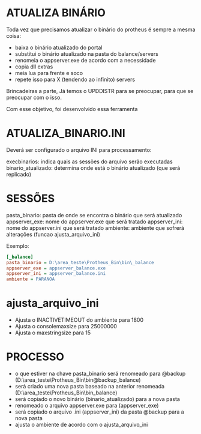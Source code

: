 # ATUALIZA BINÁRIO

Toda vez que precisamos atualizar o binário do protheus é sempre a mesma coisa:

- baixa o binário atualizado do portal
- substitui o binário atualizado na pasta do balance/servers
- renomeia o appserver.exe de acordo com a necessidade
- copia dll extras
- meia lua para frente e soco
- repete isso para X (tendendo ao infinito) servers

Brincadeiras a parte,
Já temos o UPDDISTR para se preocupar, para que se preocupar com o isso.

Com esse objetivo, foi desenvolvido essa ferramenta


# ATUALIZA_BINARIO.INI

Deverá ser configurado o arquivo INI para processamento:

execbinarios: indica quais as sessões do arquivo serão executadas
binario_atualizado: determina onde está o binário atualizado (que será replicado)

# SESSÕES

pasta_binario: pasta de onde se encontra o binário que será atualizado
appserver_exe: nome do appserver.exe que será tratado
appserver_ini: nome do appserver.ini que será tratado
ambiente: ambiente que sofrerá alterações (funcao ajusta_arquivo_ini)

Exemplo:

```ini
[_balance]
pasta_binario = D:\area_teste\Protheus_Bin\bin\_balance
appserver_exe = appserver_balance.exe
appserver_ini = appserver_balance.ini
ambiente = PARANOA
```

# ajusta_arquivo_ini

- Ajusta o INACTIVETIMEOUT do ambiente para 1800
- Ajusta o consolemaxsize para 25000000
- Ajusta o maxstringsize para 15

# PROCESSO

- o que estiver na chave pasta_binario será renomeado para @backup (D:\area_teste\Protheus_Bin\bin\@backup_balance)
- será criado uma nova pasta baseado na anterior renomeada (D:\area_teste\Protheus_Bin\bin\_balance)
- será copiado o novo binário (binario_atualizado) para a nova pasta
- renomeado o arquivo appserver.exe para (appserver_exe)
- será copiado o arquivo .ini (appserver_ini) da pasta @backup para a nova pasta
- ajusta o ambiente de acordo com o ajusta_arquivo_ini
